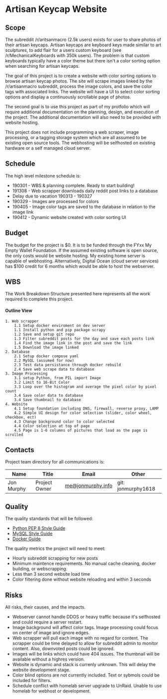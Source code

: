 <!---
Reference:
https://www.openproject.org/
https://www.projectmanagementdocs.com/
--->

# Artisan Keycap Website
## Scope
The subreddit /r/aritsanmacro (2.5k users) exists for user to share photos of their artisan keycaps. Artisan keycaps are keyboard keys made similar to art sculptures, to add flair for a users custom keyboard (see /r/MechanicalKeyboards with 350k users). The problem is that custom keyboards typically have a color theme but there isn't a color sorting option when searching for artisan keycaps. 

The goal of this project is to create a website with color sorting options to browse artisan keycap photos. The site will scrape images linked by the /r/artisanmacro subreddit, process the image colors, and save the color tags with associated links. The website will have a UI to select color sorting options and display a continuously scrollable page of photos.

The second goal is to use this project as part of my protfolio which will require additional documentation on the planning, design, and execution of the project. The additional documentation will also need to be provided with website hosting.

This project does not include programming a web scraper, image processing, or a tagging storage system which are all assumed to be existing open source tools. The webhosting will be selfhosted on existing hardware or a self managed cloud server.

## Schedule
The high level milestone schedule is:
- 190301 - WBS & planning complete. Ready to start building!
- 191308 - Web scrapper downloads daily reddit post links to a database
- Delay due to vacation 190313 - 190327
- 190329 - Images are processed for colors
- 190405 - Image color tags are saved to the database in relation to the image link
- 190412 - Dynamic website created with color sorting UI

## Budget
The budget for the project is $0. It is to be funded through the FYxx My Empty Wallet Foundation. If the assumed existing software is open source, the only costs would be website hosting. My existing home server is capable of webhosting. Alternatively, Digital Ocean (cloud server services) has $100 credit for 6 months which would be able to host the webserver.

## WBS
The Work Breakdown Structure presented here represents all the work required to complete this project.

#### Outline View
<!--- follow the 8-80 rule for breaking out each task --->
	1. Web scrapper
		1.1 Setup docker enviroment on dev server
		1.1 Install python and pip package scrapy
		1.2 Save and setup git repo
		1.3 Filter subreddit posts for the day and save each posts link
		1.4 Find the image link in the post and save the link
		1.5 Download the image linked
	2. Database
		2.1 Setup docker compose yaml
		2.2 MySQL (assumed for now)
		2.3 Test data persistance through docker rebuild
		2.4 Save web scrape data to database
	3. Image Processing
		3.1 setup Python, from PIL import Image
		3.2 Limit to 16-Bit Color
		3.3 Loop over the histogram and average the pixel color by pixel count
		3.4 Save color data to database
		3.4 Save thumbnail to database
	4. Website
		4.1 Setup foundation including DNS, firewall, reverse proxy, LAMP
		4.2 Simple UI design for color selection (slider, color wheel, checkbox, ect)
		4.3 Change background color to color selected
		4.4 Color selection at top of page
		4.5 Page is 1-6 columns of pictures that load as the page is scrolled


## Contacts
Project team directory for all communications is:

|Name	|Title	|Email	|Other	|
|---|---|---|---|
|Jon Murphy	|Project Owner	|me@jonmurphy.info	|git: jonmurphy1618	|


## Quality
The quality standards that will be followed:
- [Python PEP 8 Style Guide](https://www.python.org/dev/peps/pep-0008/)
- [MySQL Style Guide](https://www.sqlstyle.guide/)
- [Docker Guide](https://docs.docker.com/get-started/)

The quality metrics the project will need to meet:
- Hourly subreddit scrapping for new posts
- Minimum maintence requirements. No manual cache cleaning, docker building, or webscrapping.
- Less than 3 second website load time
- Color filtering done without website reloading and within 3 seconds

## Risks
All risks, their causes, and the impacts.

- Webserver cannot handle DDOS or heavy traffic because it's selfhosted and could require a server restart.
- Image background will affect color tags. Image processing could focus on center of image and ignore edges.
- Web scrapper will pull each image with no regard for content. The scrapper could be time delayed to allow for subreddit admin to monitor content. Also, downvoted posts could be ignored.
- Images will be links which could have 404 issues. The thumbnail will be available without a highres version.
- Website is dynamic and stack is currenly unknown. This will delay the website development stage.
- Color blind options are not currently included. Text or sybmols could be included for filters.
- Schedule conflict with homelab server upgrade to UnRaid. Unable to use homelab for webhost or development. 
